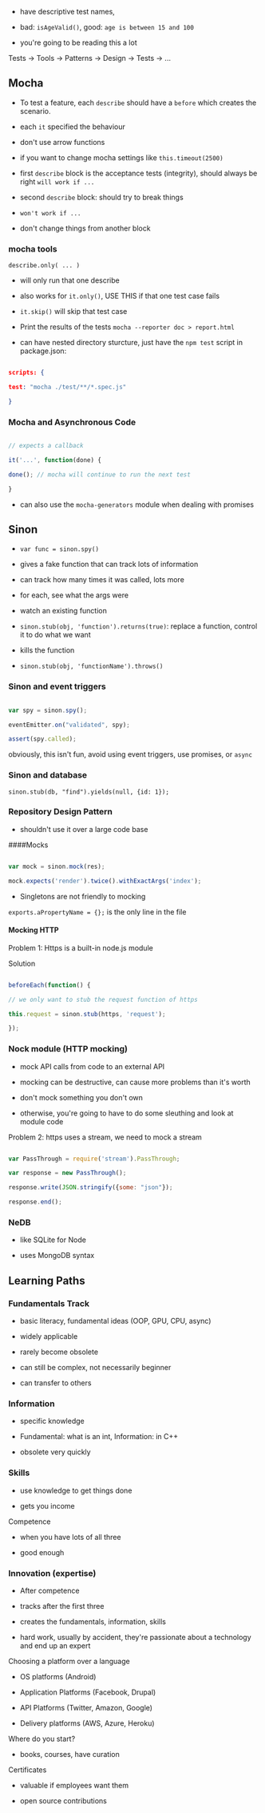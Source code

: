 - have descriptive test names,

- bad: `isAgeValid()`, good: `age is between 15 and 100`

- you're going to be reading this a lot

Tests -> Tools -> Patterns -> Design -> Tests -> ...

## Mocha

- To test a feature, each `describe` should have a `before` which creates the scenario.

- each `it` specified the behaviour

- don't use arrow functions

- if you want to change mocha settings like `this.timeout(2500)`

- first `describe` block is the acceptance tests (integrity), should always be right `will work if ...`

- second `describe` block: should try to break things

- `won't work if ...`

- don't change things from another block

  

### mocha tools

`describe.only( ... )`

- will only run that one describe

- also works for `it.only()`, USE THIS if that one test case fails

- `it.skip()` will skip that test case

- Print the results of the tests `mocha --reporter doc > report.html`

  

- can have nested directory sturcture, just have the `npm test` script in package.json:

```json

scripts: {

test: "mocha ./test/**/*.spec.js"

}

```

  

### Mocha and Asynchronous Code

```js

// expects a callback

it('...', function(done) {

done(); // mocha will continue to run the next test

}

```

- can also use the `mocha-generators` module when dealing with promises

  

## Sinon

- `var func = sinon.spy()`

- gives a fake function that can track lots of information

- can track how many times it was called, lots more

- for each, see what the args were

- watch an existing function

- `sinon.stub(obj, 'function').returns(true)`: replace a function, control it to do what we want

- kills the function

- `sinon.stub(obj, 'functionName').throws()`

  

### Sinon and event triggers

```js

var spy = sinon.spy();

eventEmitter.on("validated", spy);

assert(spy.called);

```

obviously, this isn't fun, avoid using event triggers, use promises, or `async`

  

### Sinon and database

`sinon.stub(db, "find").yields(null, {id: 1});`

  

### Repository Design Pattern

- shouldn't use it over a large code base

  

####Mocks

```js

var mock = sinon.mock(res);

mock.expects('render').twice().withExactArgs('index');

```

- Singletons are not friendly to mocking

`exports.aPropertyName = {};` is the only line in the file

  

#### Mocking HTTP

Problem 1: Https is a built-in node.js module

Solution

```js

beforeEach(function() {

// we only want to stub the request function of https

this.request = sinon.stub(https, 'request');

});

```

  

### Nock module (HTTP mocking)

- mock API calls from code to an external API

- mocking can be destructive, can cause more problems than it's worth

- don't mock something you don't own

- otherwise, you're going to have to do some sleuthing and look at module code

  

Problem 2: https uses a stream, we need to mock a stream

```js

var PassThrough = require('stream').PassThrough;

var response = new PassThrough();

response.write(JSON.stringify({some: "json"});

response.end();

```

  

### NeDB

- like SQLite for Node

- uses MongoDB syntax

  

## Learning Paths

### Fundamentals Track

- basic literacy, fundamental ideas (OOP, GPU, CPU, async)

- widely applicable

- rarely become obsolete

- can still be complex, not necessarily beginner

- can transfer to others

  

### Information

- specific knowledge

- Fundamental: what is an int, Information: in C++

- obsolete very quickly

  

### Skills

- use knowledge to get things done

- gets you income

  

Competence

- when you have lots of all three

- good enough

  

### Innovation (expertise)

- After competence

- tracks after the first three

- creates the fundamentals, information, skills

- hard work, usually by accident, they're passionate about a technology and end up an expert

  

Choosing a platform over a language

- OS platforms (Android)

- Application Platforms (Facebook, Drupal)

- API Platforms (Twitter, Amazon, Google)

- Delivery platforms (AWS, Azure, Heroku)

  

Where do you start?

- books, courses, have curation

  

Certificates

- valuable if employees want them

- open source contributions